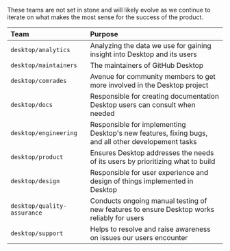These teams are not set in stone and will likely evolve as we continue to iterate on what makes the most sense for the success of the product.

| Team | Purpose |
|:--|:--|
| `desktop/analytics` | Analyzing the data we use for gaining insight into Desktop and its users |
| `desktop/maintainers` | The maintainers of GitHub Desktop |
| `desktop/comrades` | Avenue for community members to get more involved in the Desktop project |
| `desktop/docs` | Responsible for creating documentation Desktop users can consult when needed |
| `desktop/engineering` | Responsible for implementing Desktop's new features, fixing bugs, and all other developement tasks |
| `desktop/product` | Ensures Desktop addresses the needs of its users by prioritizing what to build |
| `desktop/design` | Responsible for user experience and design of things implemented in Desktop |
| `desktop/quality-assurance` | Conducts ongoing manual testing of new features to ensure Desktop works reliably for users |
| `desktop/support` | Helps to resolve and raise awareness on issues our users encounter |
